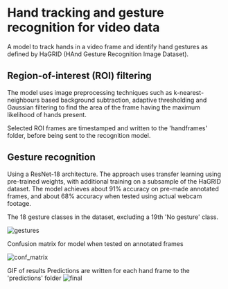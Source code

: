 # Hand tracking and gesture recognition for video data
A model to track hands in a video frame and identify hand gestures as defined by HaGRID (HAnd Gesture Recognition Image Dataset). 
## Region-of-interest (ROI) filtering
The model uses image preprocessing techniques such as k-nearest-neighbours based background subtraction, adaptive thresholding and Gaussian filtering to find the area of the frame having the maximum likelihood of hands present. 

Selected ROI frames are timestamped and written to the 'handframes' folder, before being sent to the recognition model. 

## Gesture recognition
Using a ResNet-18 architecture. The approach uses transfer learning using pre-trained weights, with additional training on a subsample of the HaGRID dataset. The model achieves about 91% accuracy on pre-made annotated frames, and about 68% accuracy when tested using actual webcam footage.


The 18 gesture classes in the dataset, excluding a 19th 'No gesture' class.

![gestures](https://user-images.githubusercontent.com/65803868/185427118-2c522c62-f567-49c2-a6f2-e94a5812f052.jpg)


Confusion matrix for model when tested on annotated frames

![conf_matrix](https://user-images.githubusercontent.com/65803868/185427133-71dd07ee-02d8-4758-b0cf-9df9d4d7e0c8.png)


GIF of results
Predictions are written for each hand frame to the 'predictions' folder
![final](https://user-images.githubusercontent.com/65803868/185431400-b7b05861-92bc-4c91-a24a-acbe9a1818c0.gif)
